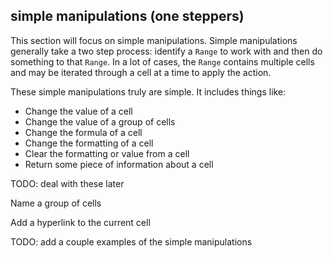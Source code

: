 ## simple manipulations (one steppers)

This section will focus on simple manipulations. Simple manipulations generally take a two step process: identify a `Range` to work with and then do something to that `Range`. In a lot of cases, the `Range` contains multiple cells and may be iterated through a cell at a time to apply the action.

These simple manipulations truly are simple. It includes things like:

- Change the value of a cell
- Change the value of a group of cells
- Change the formula of a cell
- Change the formatting of a cell
- Clear the formatting or value from a cell
- Return some piece of information about a cell

TODO: deal with these later

Name a group of cells

Add a hyperlink to the current cell

TODO: add a couple examples of the simple manipulations
